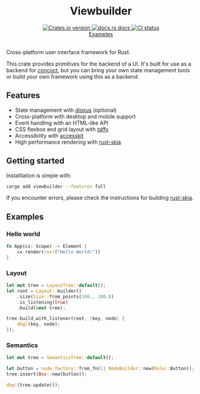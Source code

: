 <div align="center">
<h1>Viewbuilder</h1>
 <a href="https://crates.io/crates/viewbuilder">
    <img src="https://img.shields.io/crates/v/viewbuilder?style=flat-square"
    alt="Crates.io version" />
  </a>
  <a href="https://concoct-rs.github.io/viewbuilder/viewbuilder/index.html">
    <img src="https://img.shields.io/badge/docs-latest-blue.svg?style=flat-square"
      alt="docs.rs docs" />
  </a>
   <a href="https://github.com/concoct-rs/viewbuilder/actions">
    <img src="https://github.com/concoct-rs/viewbuilder/actions/workflows/ci.yml/badge.svg"
      alt="CI status" />
  </a>
</div>

<div align="center">
 <a href="https://github.com/concoct-rs/viewbuilder/tree/main/examples">Examples</a>
</div>

<br>

Cross-platform user interface framework for Rust.

This crate provides primitives for the backend of a UI.
It's built for use as a backend for [concoct](https://github.com/concoct-rs/concoct),
but you can bring your own state management tools or build your own framework using this as a backend.

## Features
- State management with [dioxus](https://github.com/DioxusLabs/dioxus/) (optional)
- Cross-platform with desktop and mobile support
- Event handling with an HTML-like API
- CSS flexbox and grid layout with [taffy](https://github.com/DioxusLabs/taffy/)
- Accessibility with [accesskit](https://github.com/AccessKit/accesskit)
- High performance rendering with [rust-skia](https://github.com/rust-skia/rust-skia)

## Getting started
Instatllation is simple with:
```sh
cargo add viewbuilder --features full
```
If you encounter errors, please check the instructions for building [rust-skia](https://github.com/rust-skia/rust-skia).

## Examples

### Hello world
```rust
fn App(cx: Scope) -> Element {
    cx.render(rsx!("Hello World!"))
}
```

### Layout
```rust
let mut tree = LayoutTree::default();
let root = Layout::builder()
    .size(Size::from_points(100., 100.))
    .is_listening(true)
    .build(&mut tree);

tree.build_with_listener(root, |key, node| {
    dbg!(key, node);
});
```

### Semantics
```rust
let mut tree = SemanticsTree::default();

let button = node_factory::from_fn(|| NodeBuilder::new(Role::Button));
tree.insert(Box::new(button));

dbg!(tree.update());
```
